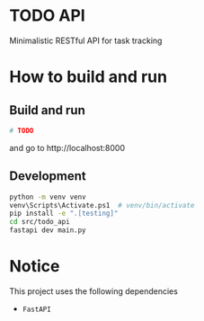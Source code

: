 # TODO API

Minimalistic RESTful API for task tracking

# How to build and run

## Build and run

```bash
# TODO
```

and go to http://localhost:8000

## Development

```bash
python -m venv venv
venv\Scripts\Activate.ps1  # venv/bin/activate
pip install -e ".[testing]"
cd src/todo_api
fastapi dev main.py
```

# Notice

This project uses the following dependencies
- `FastAPI`
